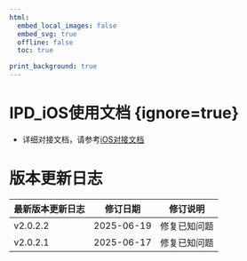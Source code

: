 ```yaml
---
html:
  embed_local_images: false
  embed_svg: true
  offline: false
  toc: true

print_background: true
---
```


# IPD_iOS使用文档 {ignore=true}

- 详细对接文档，请参考[iOS对接文档](https://static-1318684143.cos.ap-shanghai.myqcloud.com/sdk-downloads/docs/native/ios/index.html)

# 版本更新日志
| 最新版本更新日志 | 修订日期 | 修订说明 |
| -- | -- | -- |
| v2.0.2.2 | 2025-06-19 | 修复已知问题 |
| v2.0.2.1 | 2025-06-17 | 修复已知问题 |

